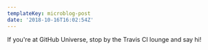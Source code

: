 ```yaml
---
templateKey: microblog-post
date: '2018-10-16T16:02:54Z'
---
```


If you're at GitHub Universe, stop by the Travis CI lounge and say hi!

